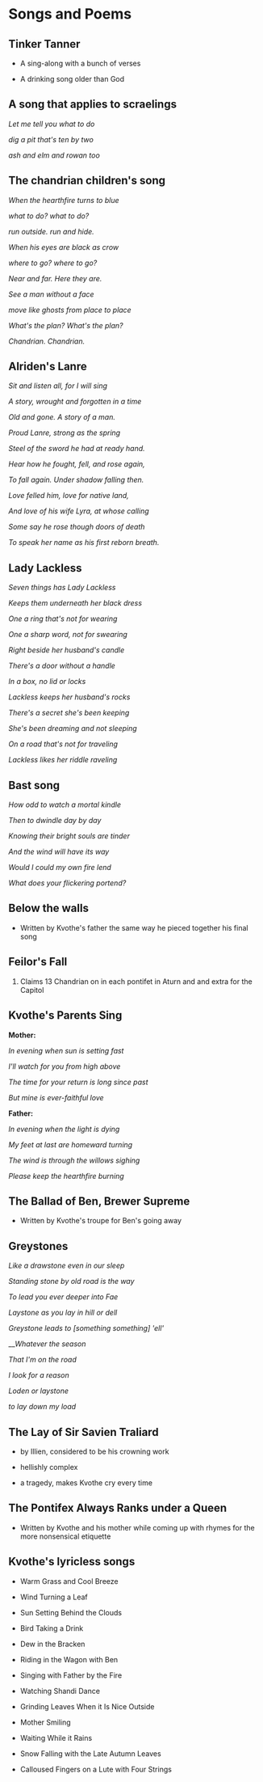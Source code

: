 # Songs and Poems

## Tinker Tanner

* A sing-along with a bunch of verses

* A drinking song older than God


## A song that applies to scraelings

_Let me tell you what to do_

_dig a pit that's ten by two_

_ash and elm and rowan too_

## The chandrian children's song

_When the hearthfire turns to blue_

_what to do? what to do?_

_run outside. run and hide._

_When his eyes are black as crow_

_where to go? where to go?_

_Near and far. Here they are._

_See a man without a face_

_move like ghosts from place to place_

_What's the plan? What's the plan?_

_Chandrian. Chandrian._

## Alriden's Lanre

_Sit and listen all, for I will sing_

_A story, wrought and forgotten in a time_

_Old and gone. A story of a man._

_Proud Lanre, strong as the spring_

_Steel of the sword he had at ready hand._

_Hear how he fought, fell, and rose again,_

_To fall again. Under shadow falling then._

_Love felled him, love for native land,_

_And love of his wife Lyra, at whose calling_

_Some say he rose though doors of death_

_To speak her name as his first reborn breath._

## Lady Lackless

_Seven things has Lady Lackless_

_Keeps them underneath her black dress_

_One a ring that's not for wearing_

_One a sharp word, not for swearing_

_Right beside her husband's candle_

_There's a door without a handle_

_In a box, no lid or locks_

_Lackless keeps her husband's rocks_

_There's a secret she's been keeping_

_She's been dreaming and not sleeping_

_On a road that's not for traveling_

_Lackless likes her riddle raveling_

## Bast song

_How odd to watch a mortal kindle_

_Then to dwindle day by day_

_Knowing their bright souls are tinder_

_And the wind will have its way_

_Would I could my own fire lend_

_What does your flickering portend?_

## **Below the walls**

* Written by Kvothe's father the same way he pieced together his final song

## **Feilor's Fall**

1. Claims 13 Chandrian on in each pontifet in Aturn and and extra for the Capitol

## **Kvothe's Parents Sing**

**Mother:**

_In evening when sun is setting fast_

_I'll watch for you from high above_

_The time for your return is long since past_

_But mine is ever-faithful love_

**Father:**

_In evening when the light is dying_

_My feet at last are homeward turning_

_The wind is through the willows sighing_

_Please keep the hearthfire burning_

## **The Ballad of Ben, Brewer Supreme**

* Written by Kvothe's troupe for Ben's going away

## **Greystones**

_Like a drawstone even in our sleep_

_Standing stone by old road is the way_

_To lead you ever deeper into Fae_

_Laystone as you lay in hill or dell_

_Greystone leads to \[something something\] 'ell'_

___Whatever the season_

_That I'm on the road_

_I look for a reason_

_Loden or laystone_

_to lay down my load_

## **The Lay of Sir Savien Traliard**

* by Illien, considered to be his crowning work

* hellishly complex

* a tragedy, makes Kvothe cry every time


## **The Pontifex Always Ranks under a Queen**

* Written by Kvothe and his mother while coming up with rhymes for the more nonsensical etiquette

## Kvothe's lyricless songs

* Warm Grass and Cool Breeze

* Wind Turning a Leaf

* Sun Setting Behind the Clouds

* Bird Taking a Drink

* Dew in the Bracken

* Riding in the Wagon with Ben

* Singing with Father by the Fire

* Watching Shandi Dance

* Grinding Leaves When it Is Nice Outside

* Mother Smiling

* Waiting While it Rains

* Snow Falling with the Late Autumn Leaves

* Calloused Fingers on a Lute with Four Strings


